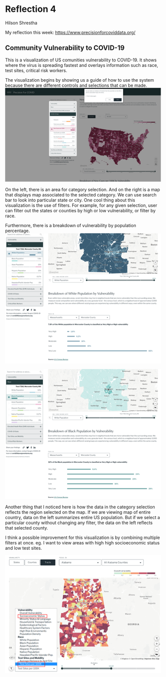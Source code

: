 # Reflection 4
Hilson Shrestha

My reflection this week: 
https://www.precisionforcoviddata.org/

## Community Vulnerability to COVID-19

This is a visualization of US comunities vulnerability to COVID-19. It shows where the virus is spreading fastest and overlays information such as race, test sites, critical risk workers.

The visualization begins by showing us a guide of how to use the system because there are different controls and selections that can be made. 
![guide](img/reflection-4-guide.png)


On the left, there is an area for category selection. And on the right is a map that displays map associated to the selected category. We can use search bar to look into particular state or city. One cool thing about this visualization is the use of filters. For example, for any given selection, user can filter out the states or counties by high or low vulnerability, or filter by race.

Furthermore, there is a breakdown of vulnerability by population percentage.
![white-vulnerability](img/reflection-4-white-vulnerability.png)

![black-vulnerability](img/reflection-4-black-vulnerability.png)

Another thing that I noticed here is how the data in the category selection reflects the region selected on the map. If we are viewing map of entire country, data on the left summarizes entire US population. But if we select a particular county without changing any filter, the data on the left reflects that selected county.

I think a possible improvement for this visualization is by combining multiple filters at once. eg. I want to view areas with high high socioeconomic status and low test sites.

![filter](img/reflection-4-filter.png)
